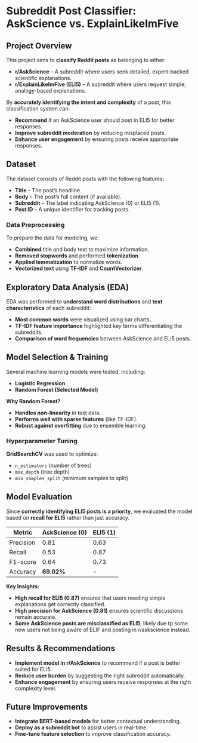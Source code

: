 #  Subreddit Post Classifier: AskScience vs. ExplainLikeImFive  

##  Project Overview  
This project aims to **classify Reddit posts** as belonging to either:  
- **r/AskScience** – A subreddit where users seek detailed, expert-backed scientific explanations.  
- **r/ExplainLikeImFive (ELI5)** – A subreddit where users request simple, analogy-based explanations.  

By **accurately identifying the intent and complexity** of a post, this classification system can:  
 - **Recommend** if an AskScience user should post in ELI5 for better responses.  
 - **Improve subreddit moderation** by reducing misplaced posts.  
 - **Enhance user engagement** by ensuring posts receive appropriate responses.  

##  Dataset  

The dataset consists of Reddit posts with the following features:  
- **Title** – The post’s headline.  
- **Body** – The post’s full content (if available).  
- **Subreddit** – The label indicating AskScience (0) or ELI5 (1).  
- **Post ID** – A unique identifier for tracking posts.  

###  Data Preprocessing  
To prepare the data for modeling, we:  
 - **Combined** title and body text to maximize information.  
 - **Removed stopwords** and performed **tokenization**.  
 - **Applied lemmatization** to normalize words.  
 - **Vectorized text** using **TF-IDF** and **CountVectorizer**.  

##  Exploratory Data Analysis (EDA)  

EDA was performed to **understand word distributions** and **text characteristics** of each subreddit:  
- **Most common words** were visualized using bar charts.  
- **TF-IDF feature importance** highlighted key terms differentiating the subreddits.  
- **Comparison of word frequencies** between AskScience and ELI5 posts.  

##  Model Selection & Training  

Several machine learning models were tested, including:  
- **Logistic Regression**    
- **Random Forest (Selected Model)**  

 **Why Random Forest?**  
 - **Handles non-linearity** in text data.  
 - **Performs well with sparse features** (like TF-IDF).  
 - **Robust against overfitting** due to ensemble learning.  

###  Hyperparameter Tuning  
**GridSearchCV** was used to optimize:  
- `n_estimators` (number of trees)  
- `max_depth` (tree depth)  
- `min_samples_split` (minimum samples to split) 

##  Model Evaluation  

Since **correctly identifying ELI5 posts is a priority**, we evaluated the model based on **recall for ELI5** rather than just accuracy.  

| Metric  | AskScience (0) | ELI5 (1) |
|---------|--------------|---------|
| Precision  | 0.81 | 0.63 |
| Recall     | 0.53 | 0.87 |
| F1-score   | 0.64 | 0.73 |
| Accuracy   | **69.02%** | - |

 **Key Insights:**  
- **High recall for ELI5 (0.87)** ensures that users needing simple explanations get correctly classified.  
- **High precision for AskScience (0.81)** ensures scientific discussions remain accurate.  
- **Some AskScience posts are misclassified as ELI5**, likely due tp some new users not being aware of ELIF and posting in r/askscience instead.  

##  Results & Recommendations  

 - **Implement model in r/AskScience** to recommend if a post is better suited for ELI5.  
 - **Reduce user burden** by suggesting the right subreddit automatically.  
 - **Enhance engagement** by ensuring users receive responses at the right complexity level.  

##  Future Improvements  

 - **Integrate BERT-based models** for better contextual understanding.  
 - **Deploy as a subreddit bot** to assist users in real-time.  
 - **Fine-tune feature selection** to improve classification accuracy.  
 

